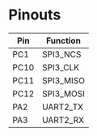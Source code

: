 # Pinouts
| Pin | Function |
|-----|----------|
| PC1 | SPI3_NCS |
| PC10 | SPI3_CLK |
| PC11 | SPI3_MISO |
| PC12 | SPI3_MOSI |
| PA2 | UART2_TX |
| PA3 | UART2_RX |